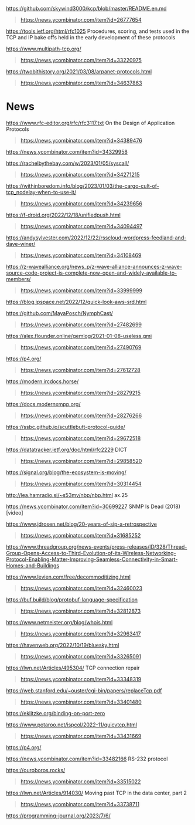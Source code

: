https://github.com/skywind3000/kcp/blob/master/README.en.md
> https://news.ycombinator.com/item?id=26777654

https://tools.ietf.org/html/rfc1025 Procedures, scoring, and tests used
in the TCP and IP bake offs held in the early development of these
protocols

https://www.multipath-tcp.org/
> https://news.ycombinator.com/item?id=33220975

https://twobithistory.org/2021/03/08/arpanet-protocols.html
> https://news.ycombinator.com/item?id=34637863

# News
https://www.rfc-editor.org/rfc/rfc3117.txt On the Design of Application Protocols
> https://news.ycombinator.com/item?id=34389476

https://news.ycombinator.com/item?id=34329958

https://rachelbythebay.com/w/2023/01/05/syscall/
> https://news.ycombinator.com/item?id=34271215

https://withinboredom.info/blog/2023/01/03/the-cargo-cult-of-tcp_nodelay-when-to-use-it/
> https://news.ycombinator.com/item?id=34239656

https://f-droid.org/2022/12/18/unifiedpush.html
> https://news.ycombinator.com/item?id=34094497

https://andysylvester.com/2022/12/22/rsscloud-wordpress-feedland-and-dave-winer/
> https://news.ycombinator.com/item?id=34108469

https://z-wavealliance.org/news_p/z-wave-alliance-announces-z-wave-source-code-project-is-complete-now-open-and-widely-available-to-members/
> https://news.ycombinator.com/item?id=33999999

https://blog.ipspace.net/2022/12/quick-look-aws-srd.html

https://github.com/MayaPosch/NymphCast/
> https://news.ycombinator.com/item?id=27482699

https://alex.flounder.online/gemlog/2021-01-08-useless.gmi
> https://news.ycombinator.com/item?id=27490769

https://p4.org/
> https://news.ycombinator.com/item?id=27612728

https://modern.ircdocs.horse/
> https://news.ycombinator.com/item?id=28279215

https://docs.modernxmpp.org/
> https://news.ycombinator.com/item?id=28276266

https://ssbc.github.io/scuttlebutt-protocol-guide/
> https://news.ycombinator.com/item?id=29672518

https://datatracker.ietf.org/doc/html/rfc2229 DICT
> https://news.ycombinator.com/item?id=29858520

https://signal.org/blog/the-ecosystem-is-moving/
> https://news.ycombinator.com/item?id=30314454

http://lea.hamradio.si/~s53mv/nbp/nbp.html ax.25

https://news.ycombinator.com/item?id=30699227 SNMP Is Dead (2018) [video]

https://www.jdrosen.net/blog/20-years-of-sip-a-retrospective
> https://news.ycombinator.com/item?id=31685252

https://www.threadgroup.org/news-events/press-releases/ID/328/Thread-Group-Opens-Access-to-Third-Evolution-of-its-Wireless-Networking-Protocol-Enabling-Matter-Improving-Seamless-Connectivity-in-Smart-Homes-and-Buildings

https://www.levien.com/free/decommoditizing.html
> https://news.ycombinator.com/item?id=32460023

https://buf.build/blog/protobuf-language-specification
> https://news.ycombinator.com/item?id=32812873

https://www.netmeister.org/blog/whois.html
> https://news.ycombinator.com/item?id=32963417

https://havenweb.org/2022/10/19/bluesky.html
> https://news.ycombinator.com/item?id=33265091

https://lwn.net/Articles/495304/ TCP connection repair
> https://news.ycombinator.com/item?id=33348319

https://web.stanford.edu/~ouster/cgi-bin/papers/replaceTcp.pdf
> https://news.ycombinator.com/item?id=33401480

https://eklitzke.org/binding-on-port-zero

https://www.potaroo.net/ispcol/2022-11/quicvtcp.html
> https://news.ycombinator.com/item?id=33431669

https://p4.org/

https://news.ycombinator.com/item?id=33482166 RS-232 protocol

https://ouroboros.rocks/
> https://news.ycombinator.com/item?id=33515022

https://lwn.net/Articles/914030/ Moving past TCP in the data center, part 2
> https://news.ycombinator.com/item?id=33738711

https://programming-journal.org/2023/7/6/